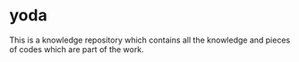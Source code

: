 # yoda
This is a knowledge repository which contains all the knowledge and pieces of codes which are part of the work.
